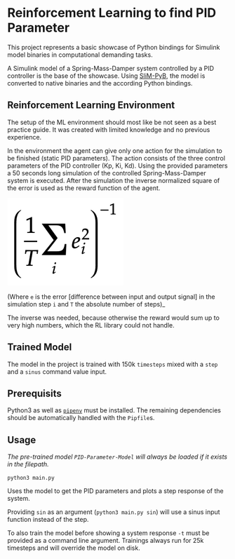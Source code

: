 # Reinforcement Learning to find PID Parameter

This project represents a basic showcase of Python bindings for Simulink model binaries in computational demanding tasks.

A Simulink model of a Spring-Mass-Damper system controlled by a PID controller is the base of the showcase. Using [SliM-PyB](https://github.com/matamegger/slim-pyb), the model is converted to native binaries and the according Python bindings. 

## Reinforcement Learning Environment

The setup of the ML environment should most like be not seen as a best practice guide. It was created with limited knowledge and no previous experience.

In the environment the agent can give only one action for the simulation to be finished (static PID parameters). The action consists of the three control parameters of the PID controller (Kp, Ki, Kd).
Using the provided parameters a 50 seconds long simulation of the controlled Spring-Mass-Damper system is executed.
After the simulation the inverse normalized square of the error is used as the reward function of the agent.

![](pictures/reward_function.png)

(Where `e` is the error [difference between input and output signal] in the simulation step `i` and `T` the absolute number of steps)_


The inverse was needed, because otherwise the reward would sum up to very high numbers, which the RL library could not handle.

## Trained Model

The model in the project is trained with 150k `timesteps` mixed with a `step` and a `sinus` command value input.

## Prerequisits

Python3 as well as [`pipenv`](https://pypi.org/project/pipenv/) must be installed. The remaining dependencies should be automatically handled with the `Pipfile`s.

## Usage
_The pre-trained model `PID-Parameter-Model` will always be loaded if it exists in the filepath._

```
python3 main.py
```
Uses the model to get the PID parameters and plots a step response of the system.

Providing `sin` as an argument (`python3 main.py sin`) will use a sinus input function instead of the step.

To also train the model before showing a system response `-t` must be provided as a command line argument.
Trainings always run for 25k timesteps and will override the model on disk.
